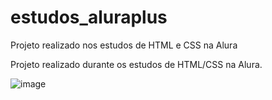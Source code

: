 # estudos_aluraplus
Projeto realizado nos estudos de HTML e CSS na Alura

Projeto realizado durante os estudos de HTML/CSS na Alura.

![image](https://github.com/andriarasc/estudos_aluraplus/assets/99697198/ddf4b508-10c3-4222-afd6-fa952604de69)

